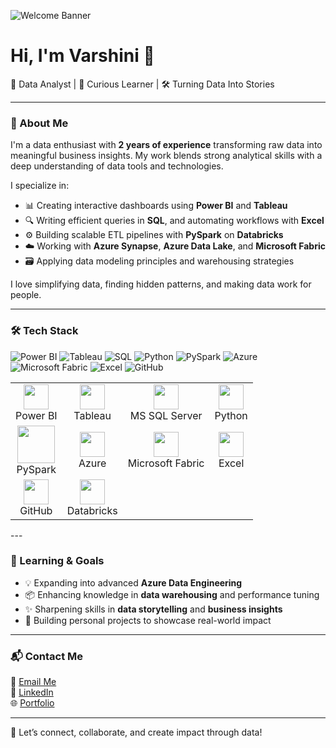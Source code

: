 <!-- Banner -->
![Welcome Banner](assets/varshini-header.png)

# Hi, I'm Varshini 👋

💼 Data Analyst | 🧠 Curious Learner | 🛠️ Turning Data Into Stories

---

### 🚀 About Me

I'm a data enthusiast with **2 years of experience** transforming raw data into meaningful business insights. My work blends strong analytical skills with a deep understanding of data tools and technologies.

I specialize in:

- 📊 Creating interactive dashboards using **Power BI** and **Tableau**
- 🔍 Writing efficient queries in **SQL**, and automating workflows with **Excel**
- ⚙️ Building scalable ETL pipelines with **PySpark** on **Databricks**
- ☁️ Working with **Azure Synapse**, **Azure Data Lake**, and **Microsoft Fabric**
- 🗃️ Applying data modeling principles and warehousing strategies

I love simplifying data, finding hidden patterns, and making data work for people.

---

### 🛠️ Tech Stack

![Power BI](https://img.shields.io/badge/Power%20BI-F2C811?style=for-the-badge)
![Tableau](https://img.shields.io/badge/Tableau-E97627?style=for-the-badge)
![SQL](https://img.shields.io/badge/SQL-4479A1?style=for-the-badge)
![Python](https://img.shields.io/badge/Python-3776AB?style=for-the-badge)
![PySpark](https://img.shields.io/badge/PySpark-E25A1C?style=for-the-badge)
![Azure](https://img.shields.io/badge/Azure-0078D4?style=for-the-badge)
![Microsoft Fabric](https://img.shields.io/badge/Microsoft%20Fabric-9146FF?style=for-the-badge)
![Excel](https://img.shields.io/badge/Excel-217346?style=for-the-badge)
![GitHub](https://img.shields.io/badge/GitHub-181717?style=for-the-badge)

<table>
  <tr>
    <td align="center"><img src="https://uxwing.com/wp-content/themes/uxwing/download/brands-and-social-media/power-bi-icon.png" width="40"/><br/>Power BI</td>
    <td align="center"><img src="https://cdn.worldvectorlogo.com/logos/tableau-software.svg" width="40"/><br/>Tableau</td>
    <td align="center"><img src="https://uxwing.com/wp-content/themes/uxwing/download/brands-and-social-media/sql-server-icon.png" width="40"/><br/>MS SQL Server</td>
    <td align="center"><img src="https://cdn.jsdelivr.net/gh/devicons/devicon/icons/python/python-original.svg" width="40"/><br/>Python</td>
  </tr>
  <tr>
    <td align="center"><img src="https://upload.wikimedia.org/wikipedia/commons/f/f3/Apache_Spark_logo.svg" width="60"/><br/>PySpark</td>
    <td align="center"><img src="https://cdn.jsdelivr.net/gh/devicons/devicon/icons/azure/azure-original.svg" width="40"/><br/>Azure</td>
    <td align="center"><img src="https://cdn.jsdelivr.net/gh/microsoft/microsoft-graphics-assets@main/icons/product-icons/fabric.svg" width="40"/><br/>Microsoft Fabric</td>
    <td align="center"><img src="https://uxwing.com/wp-content/themes/uxwing/download/brands-and-social-media/microsoft-excel-icon.png" width="40"/><br/>Excel</td>
  </tr>
  <tr>
    <td align="center"><img src="https://cdn.jsdelivr.net/gh/devicons/devicon/icons/github/github-original.svg" width="40"/><br/>GitHub</td>
    <td align="center"><img src="https://avatars.githubusercontent.com/u/4960356?s=200&v=4" width="40"/><br/>Databricks</td>
  </tr>
</table>
---

### 🌱 Learning & Goals

- 💡 Expanding into advanced **Azure Data Engineering**
- 📦 Enhancing knowledge in **data warehousing** and performance tuning
- ✨ Sharpening skills in **data storytelling** and **business insights**
- 🚀 Building personal projects to showcase real-world impact

---

### 📬 Contact Me

📧 [Email Me](mailto:varshini042@gmail.com)  
🔗 [LinkedIn](https://www.linkedin.com/in/varshini-sreeramsetty)  
🌐 [Portfolio](https://varshini-vistas-portfolio.lovable.app)

---

🚀 Let’s connect, collaborate, and create impact through data!
